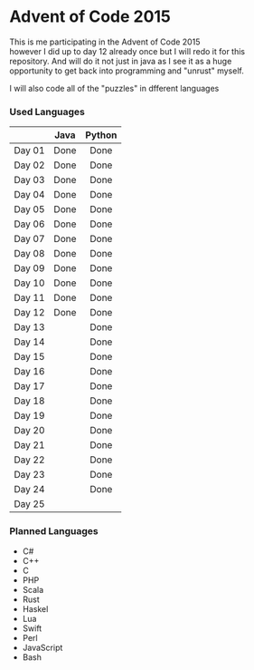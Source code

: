 # Advent of Code 2015  
  
This is me participating in the Advent of Code 2015  
however I did up to day 12 already once but I will redo it for this  
repository. And will do it not just in java as I see it as a huge  
opportunity to get back into programming and "unrust" myself.

I will also code all of the "puzzles" in dfferent languages

### Used Languages
|        | Java | Python |
|:--------:|:------:|:--------:|
| Day 01 | Done |  Done  |
| Day 02 | Done |  Done  |
| Day 03 | Done |  Done  |
| Day 04 | Done |  Done  |
| Day 05 | Done |  Done  |
| Day 06 | Done |  Done  |
| Day 07 | Done |  Done  |
| Day 08 | Done |  Done  |
| Day 09 | Done |  Done  |
| Day 10 | Done |  Done  |
| Day 11 | Done |  Done  |
| Day 12 | Done |  Done  |
| Day 13 |      |  Done  |
| Day 14 |      |  Done  |
| Day 15 |      |  Done  |
| Day 16 |      |  Done  |
| Day 17 |      |  Done  |
| Day 18 |      |  Done  |
| Day 19 |      |  Done  |
| Day 20 |      |  Done  |
| Day 21 |      |  Done  |
| Day 22 |      |  Done  |
| Day 23 |      |  Done  |
| Day 24 |      |  Done  |
| Day 25 |      |        |


### Planned Languages
- C#
- C++
- C
- PHP
- Scala
- Rust
- Haskel
- Lua
- Swift
- Perl
- JavaScript
- Bash
